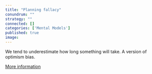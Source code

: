```yaml
---
title: "Planning fallacy"
conundrum: ""
strategy: ""
connected: []
categories: ['Mental Models']
published: true
image: 
---
```


We tend to underestimate how long something will take. A version of optimism bias.

[More information](https://en.wikipedia.org/wiki/Planning_fallacy)


